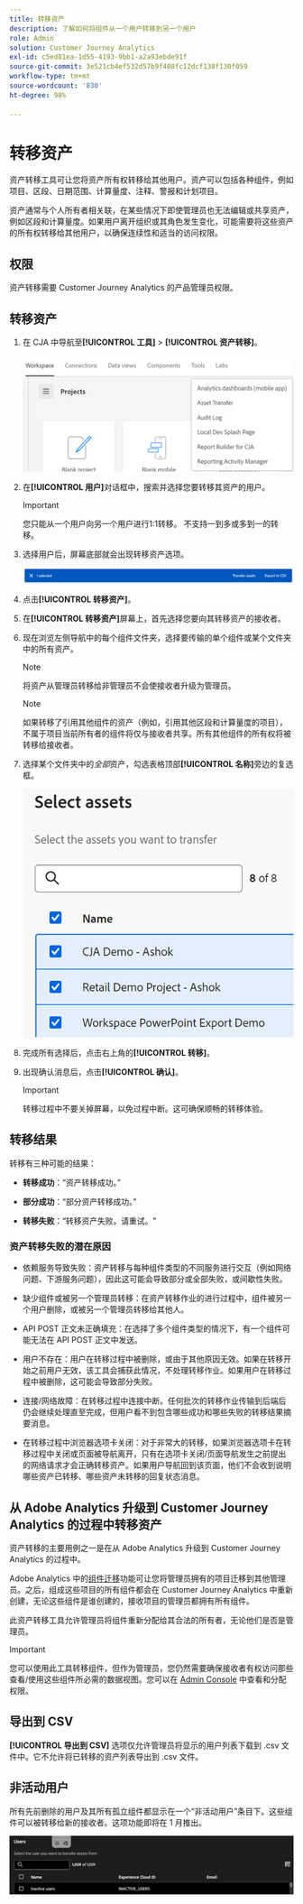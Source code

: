 ```yaml
---
title: 转移资产
description: 了解如何将组件从一个用户转移到另一个用户
role: Admin
solution: Customer Journey Analytics
exl-id: c5ed81ea-1d55-4193-9bb1-a2a93ebde91f
source-git-commit: 3e521cb4ef532d57b9f408fc12dcf138f130f059
workflow-type: tm+mt
source-wordcount: '830'
ht-degree: 98%

---
```


# 转移资产

资产转移工具可让您将资产所有权转移给其他用户。资产可以包括各种组件，例如项目、区段、日期范围、计算量度、注释、警报和计划项目。

资产通常与个人所有者相关联，在某些情况下即使管理员也无法编辑或共享资产，例如区段和计算量度。如果用户离开组织或其角色发生变化，可能需要将这些资产的所有权转移给其他用户，以确保连续性和适当的访问权限。

## 权限

资产转移需要 Customer Journey Analytics 的产品管理员权限。

## 转移资产

1. 在 CJA 中导航至&#x200B;**[!UICONTROL 工具]** > **[!UICONTROL 资产转移]**。

   ![资产转移菜单项](/help/tools/asset-transfer/assets/asset-transfer.png)

1. 在&#x200B;**[!UICONTROL 用户]**&#x200B;对话框中，搜索并选择您要转移其资产的用户。

   >[!IMPORTANT]
   >
   >您只能从一个用户向另一个用户进行1:1转移。 不支持一到多或多到一的转移。


1. 选择用户后，屏幕底部就会出现转移资产选项。

   ![转移资产菜单选项](/help/tools/asset-transfer/assets/after-selection.png)

1. 点击&#x200B;**[!UICONTROL 转移资产]**。

1. 在&#x200B;**[!UICONTROL 转移资产]**&#x200B;屏幕上，首先选择您要向其转移资产的接收者。

1. 现在浏览左侧导航中的每个组件文件夹，选择要传输的单个组件或某个文件夹中的所有资产。

   >[!NOTE]
   >
   >将资产从管理员转移给非管理员不会使接收者升级为管理员。


   >[!NOTE]
   >
   >    如果转移了引用其他组件的资产（例如，引用其他区段和计算量度的项目），不属于项目当前所有者的组件将仅与接收者共享。所有其他组件的所有权将被转移给接收者。

1. 选择某个文件夹中的&#x200B;_全部_&#x200B;资产，勾选表格顶部&#x200B;**[!UICONTROL 名称]**&#x200B;旁边的复选框。

   ![选择要转移的资产](/help/tools/asset-transfer/assets/select-assets.png)

1. 完成所有选择后，点击右上角的&#x200B;**[!UICONTROL 转移]**。

1. 出现确认消息后，点击&#x200B;**[!UICONTROL 确认]**。

   >[!IMPORTANT]
   >
   >转移过程中不要关掉屏幕，以免过程中断。这可确保顺畅的转移体验。

## 转移结果

转移有三种可能的结果：

- **转移成功**：“资产转移成功。”

- **部分成功**：“部分资产转移成功。”

- **转移失败**：“转移资产失败。请重试。&quot;

### 资产转移失败的潜在原因

- 依赖服务导致失败：资产转移与每种组件类型的不同服务进行交互（例如网络问题、下游服务问题），因此这可能会导致部分或全部失败，或间歇性失败。

- 缺少组件或被另一个管理员转移：在资产转移作业的进行过程中，组件被另一个用户删除，或被另一个管理员转移给其他人。

- API POST 正文未正确填充：在选择了多个组件类型的情况下，有一个组件可能无法在 API POST 正文中发送。

- 用户不存在：用户在转移过程中被删除，或由于其他原因无效。如果在转移开始之前用户无效，该工具会捕获此情况，不处理转移作业。如果用户在转移过程中被删除，这可能会导致部分失败。

- 连接/网络故障：在转移过程中连接中断。任何批次的转移作业传输到后端后仍会继续处理直至完成，但用户看不到包含哪些成功和哪些失败的转移结果摘要消息。

- 在转移过程中浏览器选项卡关闭：对于非常大的转移，如果浏览器选项卡在转移过程中关闭或页面被导航离开，只有在选项卡关闭/页面导航发生之前提出的网络请求才会正确转移资产。如果用户导航回到该页面，他们不会收到说明哪些资产已转移、哪些资产未转移的回复状态消息。

## 从 Adobe Analytics 升级到 Customer Journey Analytics 的过程中转移资产

资产转移的主要用例之一是在从 Adobe Analytics 升级到 Customer Journey Analytics 的过程中。

Adobe Analytics 中的[组件迁移](https://experienceleague.adobe.com/zh-hans/docs/analytics/admin/admin-tools/component-migration/component-migration)功能可让您将管理员拥有的项目迁移到其他管理员。之后，组成这些项目的所有组件都会在 Customer Journey Analytics 中重新创建，无论这些组件是谁创建的，接收项目的管理员都拥有所有组件。

此资产转移工具允许管理员将组件重新分配给其合法的所有者，无论他们是否是管理员。

>[!IMPORTANT]
>
>您可以使用此工具转移组件，但作为管理员，您仍然需要确保接收者有权访问那些查看/使用这些组件所必需的数据视图。您可以在 [Admin Console](https://helpx.adobe.com/cn/enterprise/using/admin-console.html) 中查看和分配权限。

## 导出到 CSV

**[!UICONTROL 导出到 CSV]** 选项仅允许管理员将显示的用户列表下载到 .csv 文件中。它不允许将已转移的资产列表导出到 .csv 文件。

## 非活动用户

所有先前删除的用户及其所有孤立组件都显示在一个“非活动用户”条目下。这些组件可以被转移给新的接收者。这项功能即将在 1 月推出。

![转移资产 UI 中显示非活动用户](assets/inactive-users.png)

